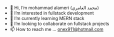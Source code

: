 - 👋 Hi, I’m mohammad alameri (محمد العامري)
- 👀 I’m interested in fullstack development
- 🌱 I’m currently learning MERN stack
- 💞️ I’m looking to collaborate on fullstack projects 
- 📫 How to reach me ...
onex911@hotmail.com

<!---
greekmido/greekmido is a ✨ special ✨ repository because its `README.md` (this file) appears on your GitHub profile.
You can click the Preview link to take a look at your changes.
--->
